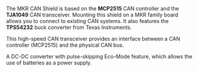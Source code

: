 <FeatureDescription>

The MKR CAN Shield is based on the **MCP2515** CAN controller and the **TJA1049** CAN transceiver. Mounting this shield on a MKR family board allows you to connect to existing CAN systems. It also features the **TPS54232** buck converter from Texas Instruments.

</FeatureDescription>

<FeatureList>

<Feature title="Can Interface" image="connection">

This high-speed CAN transceiver provides an interface between a CAN controller (MCP2515) and the physical CAN bus.
<FeatureWrapper>
  <FeatureLink variant="primary" title="Documentation" url="/tutorials/mkr-can-shield/mkr-can-communication"/>
  <FeatureLink variant="secondary" title="Library" url="https://github.com/sandeepmistry/arduino-CAN"/>
</FeatureWrapper>
</Feature>

<Feature title="Power with battery" image="power">

A DC-DC converter with pulse-skipping Eco-Mode feature, which allows the use of batteries as a power supply.

</Feature>

</FeatureList>
